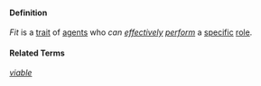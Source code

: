 #### Definition

*Fit* is a [trait](https://github.com/gcassel/Modular-Organization-Terminology/blob/master/terms/trait.md) of [agents](https://github.com/gcassel/Modular-Organization-Terminology/blob/master/terms/agent.md) who *can [effectively](https://github.com/gcassel/Modular-Organization-Terminology/blob/master/terms/effective.md) [perform](https://github.com/gcassel/Modular-Organization-Terminology/blob/master/terms/perform.md)* a [specific](https://github.com/gcassel/Modular-Organization-Terminology/blob/master/terms/specific.md) [role](https://github.com/gcassel/Modular-Organization-Terminology/blob/master/terms/role.md). 

#### Related Terms

*[viable](https://github.com/gcassel/Modular-Organization-Terminology/blob/master/terms/viable.md)*
